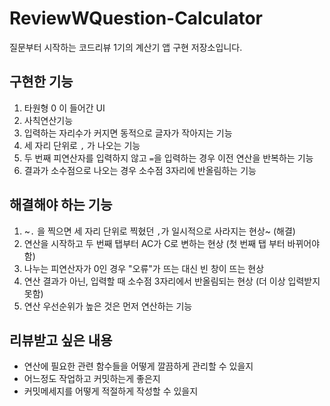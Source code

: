 # ReviewWQuestion-Calculator
질문부터 시작하는 코드리뷰 1기의 계산기 앱 구현 저장소입니다.

## 구현한 기능
1. 타원형 0 이 들어간 UI
2. 사칙연산기능
3. 입력하는 자리수가 커지면 동적으로 글자가 작아지는 기능 
4. 세 자리 단위로 `,` 가 나오는 기능 
5. 두 번째 피연산자를 입력하지 않고 `=`을 입력하는 경우 이전 연산을 반복하는 기능
6. 결과가 소수점으로 나오는 경우 소수점 3자리에 반올림하는 기능 

## 해결해야 하는 기능 
1. ~`.` 을 찍으면 세 자리 단위로 찍혔던 `,`가 일시적으로 사라지는 현상~ (해결)
2. 연산을 시작하고 두 번째 탭부터 AC가 C로 변하는 현상 (첫 번째 탭 부터 바뀌어야 함)
3. 나누는 피연산자가 0인 경우 "오류"가 뜨는 대신 빈 창이 뜨는 현상 
4. 연산 결과가 아닌, 입력할 때 소수점 3자리에서 반올림되는 현상 (더 이상 입력받지 못함)
5. 연산 우선순위가 높은 것은 먼저 연산하는 기능

## 리뷰받고 싶은 내용
- 연산에 필요한 관련 함수들을 어떻게 깔끔하게 관리할 수 있을지
- 어느정도 작업하고 커밋하는게 좋은지
- 커밋메세지를 어떻게 적절하게 작성할 수 있을지
